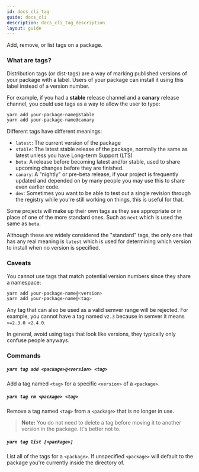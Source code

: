 ```yaml
---
id: docs_cli_tag
guide: docs_cli
description: docs_cli_tag_description
layout: guide
---
```


<p class="lead">Add, remove, or list tags on a package.</p>

### What are tags? <a class="toc" id="toc-what-are-tags" href="#toc-what-are-tags"></a>

Distribution tags (or dist-tags) are a way of marking published versions of your
package with a label. Users of your package can install it using this label
instead of a version number.

For example, if you had a **stable** release channel and a **canary** release
channel, you could use tags as a way to allow the user to type:

```sh
yarn add your-package-name@stable
yarn add your-package-name@canary
```

Different tags have different meanings:

- `latest`: The current version of the package
- `stable`: The latest stable release of the package, normally the same as
  latest unless you have Long-term Support (LTS)
- `beta`: A release before becoming latest and/or stable, used to share
  upcoming changes before they are finished.
- `canary`: A "nightly" or pre-beta release, if your project is frequently
  updated and depended on by many people you may use this to share even earlier
  code.
- `dev`: Sometimes you want to be able to test out a single revision through
  the registry while you're still working on things, this is useful for that.

Some projects will make up their own tags as they see appropriate or in
place of one of the more standard ones. Such as `next` which is used the same
as `beta`.

Although these are widely considered the "standard" tags, the only one
that has any real meaning is `latest` which is used for determining which
version to install when no version is specified.

### Caveats <a class="toc" id="toc-caveats" href="#toc-caveats"></a>

You cannot use tags that match potential version numbers since they share
a namespace:

```sh
yarn add your-package-name@<version>
yarn add your-package-name@<tag>
```

Any tag that can also be used as a valid semver range will be rejected.
For example, you cannot have a tag named `v2.3` because in semver it means
`>=2.3.0 <2.4.0`.

In general, avoid using tags that look like versions, they typically only
confuse people anyways.

### Commands <a class="toc" id="toc-commands" href="#toc-commands"></a>

##### `yarn tag add <package>@<version> <tag>` <a class="toc" id="toc-yarn-tag-add" href="#toc-yarn-tag-add"></a>

Add a tag named `<tag>` for a specific `<version>` of a `<package>`.

##### `yarn tag rm <package> <tag>` <a class="toc" id="toc-yarn-tag-rm" href="#toc-yarn-tag-rm"></a>

Remove a tag named `<tag>` from a `<package>` that is no longer in use.

> **Note:** You do not need to delete a tag before moving it to another
> version in the package. It's better not to.

##### `yarn tag list [<package>]` <a class="toc" id="toc-yarn-tag-list" href="#toc-yarn-tag-list"></a>

List all of the tags for a `<package>`. If unspecified `<package>` will
default to the package you're currently inside the directory of.
